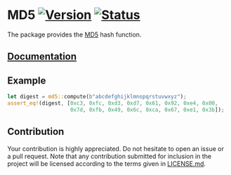 # MD5 [![Version][version-img]][version-url] [![Status][status-img]][status-url]

The package provides the [MD5][1] hash function.

## [Documentation][doc]

## Example

```rust
let digest = md5::compute(b"abcdefghijklmnopqrstuvwxyz");
assert_eq!(digest, [0xc3, 0xfc, 0xd3, 0xd7, 0x61, 0x92, 0xe4, 0x00,
                    0x7d, 0xfb, 0x49, 0x6c, 0xca, 0x67, 0xe1, 0x3b]);
```

## Contribution

Your contribution is highly appreciated. Do not hesitate to open an issue or a
pull request. Note that any contribution submitted for inclusion in the project
will be licensed according to the terms given in [LICENSE.md](LICENSE.md).

[1]: https://en.wikipedia.org/wiki/MD5

[doc]: https://stainless-steel.github.io/md5
[status-img]: https://travis-ci.org/stainless-steel/md5.svg?branch=master
[status-url]: https://travis-ci.org/stainless-steel/md5
[version-img]: https://img.shields.io/crates/v/md5.svg
[version-url]: https://crates.io/crates/md5

